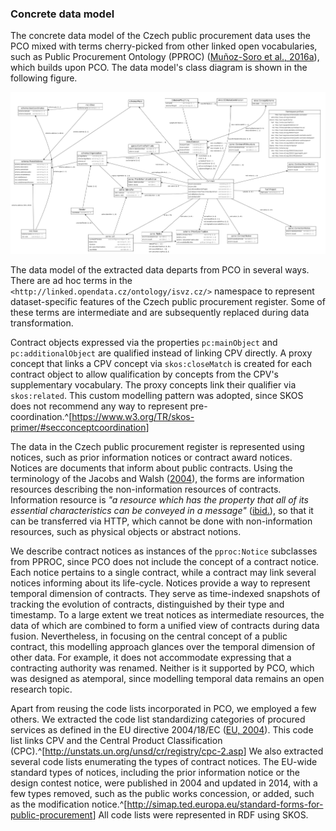### Concrete data model

The concrete data model of the Czech public procurement data uses the PCO mixed with terms cherry-picked from other linked open vocabularies, such as Public Procurement Ontology (PPROC) ([Muñoz-Soro et al., 2016a](#MunozSoro2016a)), which builds upon PCO.
The data model's class diagram is shown in the following figure.

![Class diagram of the Czech public procurement data](img/vvz.png)

<!-- FIXME: Temporary placeholder. -->

The data model of the extracted data departs from PCO in several ways.
There are ad hoc terms in the `<http://linked.opendata.cz/ontology/isvz.cz/>` namespace to represent dataset-specific features of the Czech public procurement register.
Some of these terms are intermediate and are subsequently replaced during data transformation.

Contract objects expressed via the properties `pc:mainObject` and `pc:additionalObject` are qualified instead of linking CPV directly.
A proxy concept that links a CPV concept via `skos:closeMatch` is created for each contract object to allow qualification by concepts from the CPV's supplementary vocabulary.
The proxy concepts link their qualifier via `skos:related`.
This custom modelling pattern was adopted, since SKOS does not recommend any way to represent pre-coordination.^[<https://www.w3.org/TR/skos-primer/#secconceptcoordination>]

The data in the Czech public procurement register is represented using notices, such as prior information notices or contract award notices.
Notices are documents that inform about public contracts.
Using the terminology of the Jacobs and Walsh ([2004](#Jacobs2004)), the forms are information resources describing the non-information resources of contracts.
Information resource is *"a resource which has the property that all of its essential characteristics can be conveyed in a message"* ([ibid.](#Jacobs2004)), so that it can be transferred via HTTP, which cannot be done with non-information resources, such as physical objects or abstract notions.

We describe contract notices as instances of the `pproc:Notice` subclasses from PPROC, since PCO does not include the concept of a contract notice.
Each notice pertains to a single contract, while a contract may link several notices informing about its life-cycle.
Notices provide a way to represent temporal dimension of contracts.
They serve as time-indexed snapshots of tracking the evolution of contracts, distinguished by their type and timestamp.
To a large extent we treat notices as intermediate resources, the data of which are combined to form a unified view of contracts during data fusion.
Nevertheless, in focusing on the central concept of a public contract, this modelling approach glances over the temporal dimension of other data.
For example, it does not accommodate expressing that a contracting authority was renamed.
Neither is it supported by PCO, which was designed as atemporal, since modelling temporal data remains an open research topic.

Apart from reusing the code lists incorporated in PCO, we employed a few others.
We extracted the code list standardizing categories of procured services as defined in the EU directive 2004/18/EC ([EU, 2004](#EU2004)).
This code list links CPV and the Central Product Classification (CPC).^[<http://unstats.un.org/unsd/cr/registry/cpc-2.asp>]
We also extracted several code lists enumerating the types of contract notices.
The EU-wide standard types of notices, including the prior information notice or the design contest notice, were published in 2004 and updated in 2014, with a few types removed, such as the public works concession, or added, such as the modification notice.^[<http://simap.ted.europa.eu/standard-forms-for-public-procurement>]
All code lists were represented in RDF using SKOS.

<!--
The temporal nature of the public procurement domain is important because much of the value of this data is transient and decreases as the data ages.
Due to the transient nature of public procurement data, the data that starts as a business opportunity ends up as a historic record.
-->
